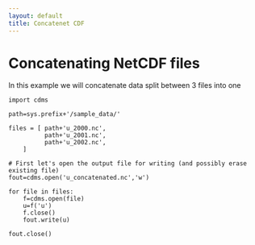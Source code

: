 ```yaml
---
layout: default
title: Concatenet CDF 
---
```

#  Concatenating NetCDF files

In this example we will concatenate data split between 3 files into one
    
    import cdms  
      
    path=sys.prefix+'/sample_data/'  
      
    files = [ path+'u_2000.nc',  
              path+'u_2001.nc',  
              path+'u_2002.nc',  
        ]  
      
    # First let's open the output file for writing (and possibly erase existing file)  
    fout=cdms.open('u_concatenated.nc','w')  
      
    for file in files:
        f=cdms.open(file)
        u=f('u')
        f.close()
        fout.write(u)

    fout.close()
